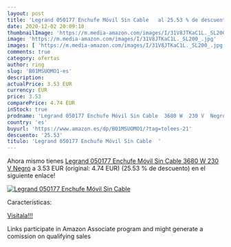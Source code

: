 ```yaml
---
layout: post
title: 'Legrand 050177 Enchufe Móvil Sin Cable   al 25.53 % de descuento'
date: 2020-12-02 20:09:18
thumbnailImage: 'https://m.media-amazon.com/images/I/31V8JTKaC1L._SL200_.jpg'
image: 'https://m.media-amazon.com/images/I/31V8JTKaC1L._SL200_.jpg'
images: [ 'https://m.media-amazon.com/images/I/31V8JTKaC1L._SL200_.jpg' ]
comments: true
category: ofertas
author: ring
slug: 'B01MSUOMO1-es'
description:
actualPrice: 3.53 EUR
currency: EUR
price: 3.53
comparePrice: 4.74 EUR
inStock: true
prodname: 'Legrand 050177 Enchufe Móvil Sin Cable  3680 W  230 V  Negro'
country: 'es'
buyurl: 'https://www.amazon.es/dp/B01MSUOMO1/?tag=tolees-21'
descuento: '25.53'
titulo: 'Legrand 050177 Enchufe Móvil Sin Cable  '
---
```


Ahora mismo tienes [Legrand 050177 Enchufe Móvil Sin Cable  3680 W  230 V  Negro](https://www.amazon.es/dp/B01MSUOMO1/?tag=tolees-21) a 3.53 EUR (original: 4.74 EUR) (25.53 %  de descuento) en el siguiente enlace!

[![Legrand 050177 Enchufe Móvil Sin Cable  ](https://m.media-amazon.com/images/I/31V8JTKaC1L._SL200_.jpg)](https://www.amazon.es/dp/B01MSUOMO1/?tag=tolees-21)

Características:


[Visítala!!!](https://www.amazon.es/dp/B01MSUOMO1/?tag=tolees-21)

Links participate in Amazon Associate program and might generate a comission on qualifying sales
